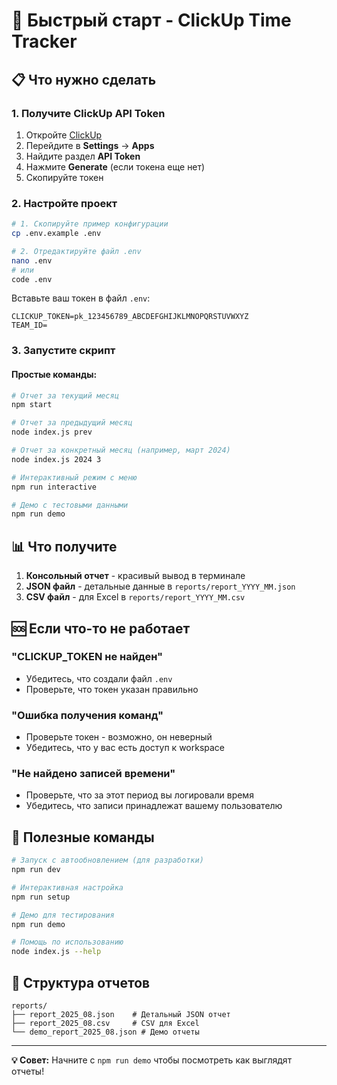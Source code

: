 # 🚀 Быстрый старт - ClickUp Time Tracker

## 📋 Что нужно сделать

### 1. Получите ClickUp API Token
1. Откройте [ClickUp](https://app.clickup.com)
2. Перейдите в **Settings** → **Apps** 
3. Найдите раздел **API Token**
4. Нажмите **Generate** (если токена еще нет)
5. Скопируйте токен

### 2. Настройте проект
```bash
# 1. Скопируйте пример конфигурации
cp .env.example .env

# 2. Отредактируйте файл .env
nano .env
# или
code .env
```

Вставьте ваш токен в файл `.env`:
```
CLICKUP_TOKEN=pk_123456789_ABCDEFGHIJKLMNOPQRSTUVWXYZ
TEAM_ID=
```

### 3. Запустите скрипт

#### Простые команды:
```bash
# Отчет за текущий месяц
npm start

# Отчет за предыдущий месяц  
node index.js prev

# Отчет за конкретный месяц (например, март 2024)
node index.js 2024 3

# Интерактивный режим с меню
npm run interactive

# Демо с тестовыми данными
npm run demo
```

## 📊 Что получите

1. **Консольный отчет** - красивый вывод в терминале
2. **JSON файл** - детальные данные в `reports/report_YYYY_MM.json`
3. **CSV файл** - для Excel в `reports/report_YYYY_MM.csv`

## 🆘 Если что-то не работает

### "CLICKUP_TOKEN не найден"
- Убедитесь, что создали файл `.env`
- Проверьте, что токен указан правильно

### "Ошибка получения команд"
- Проверьте токен - возможно, он неверный
- Убедитесь, что у вас есть доступ к workspace

### "Не найдено записей времени" 
- Проверьте, что за этот период вы логировали время
- Убедитесь, что записи принадлежат вашему пользователю

## 🎯 Полезные команды

```bash
# Запуск с автообновлением (для разработки)
npm run dev

# Интерактивная настройка
npm run setup

# Демо для тестирования
npm run demo

# Помощь по использованию
node index.js --help
```

## 📁 Структура отчетов

```
reports/
├── report_2025_08.json    # Детальный JSON отчет
├── report_2025_08.csv     # CSV для Excel
└── demo_report_2025_08.json # Демо отчеты
```

---

**💡 Совет:** Начните с `npm run demo` чтобы посмотреть как выглядят отчеты!
